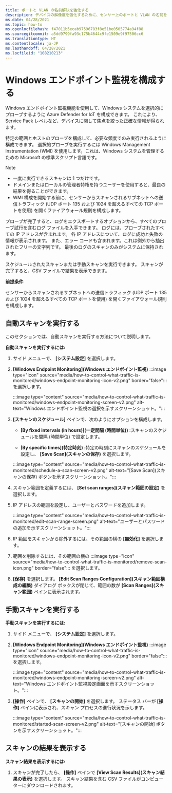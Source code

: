 ```yaml
---
title: ポートと VLAN の名前解決を強化する
description: デバイスの解像度を強化するために、センサー上のポートと VLAN の名前をカスタマイズします。
ms.date: 04/28/2021
ms.topic: how-to
ms.openlocfilehash: f47011b5ecab97596783f8e51be0505774a94f88
ms.sourcegitcommit: a5dd9799fa93c175b4644c9fe1509e9f97506cc6
ms.translationtype: HT
ms.contentlocale: ja-JP
ms.lasthandoff: 04/28/2021
ms.locfileid: "108210213"
---
```

# <a name="configure-windows-endpoint-monitoring"></a>Windows エンドポイント監視を構成する

Windows エンドポイント監視機能を使用して、Windows システムを選択的にプローブするように Azure Defender for IoT を構成できます。 これにより、Service Pack レベルなど、デバイスに関して焦点を絞った正確な情報が得られます。

特定の範囲とホストのプローブを構成して、必要な頻度でのみ実行されるように構成できます。 選択的プローブを実行するには Windows Management Instrumentation (WMI) を使用します。これは、Windows システムを管理するための Microsoft の標準スクリプト言語です。

> [!NOTE]
> - 一度に実行できるスキャンは 1 つだけです。
> - ドメインまたはローカルの管理者特権を持つユーザーを使用すると、最良の結果を得ることができます。
> - WMI 構成を開始する前に、センサーからスキャンされるサブネットへの送信トラフィック (UDP ポート 135 および 1024 を超えるすべての TCP ポートを使用) を開くファイアウォール規則を構成します。

プローブが完了すると、ログをエクスポートするオプションから、すべてのプローブ試行を含むログ ファイルを入手できます。 ログには、プローブされたすべての IP アドレスが含まれます。 各 IP アドレスについて、ログに成功と失敗の情報が表示されます。 また、エラー コードも含まれます。これは例外から抽出されたフリーの文字列です。 最後のログのスキャンのみがシステムに保持されます。

スケジュールされたスキャンまたは手動スキャンを実行できます。 スキャンが完了すると、CSV ファイルで結果を表示できます。

**前提条件**

センサーからスキャンされるサブネットへの送信トラフィック (UDP ポート 135 および 1024 を超えるすべての TCP ポートを使用) を開くファイアウォール規則を構成します。

## <a name="perform-an-automatic-scan"></a>自動スキャンを実行する

このセクションでは、自動スキャンを実行する方法について説明します。

**自動スキャンを実行するには:**

1. サイド メニューで、 **[システム設定]** を選択します。

2. **[Windows Endpoint Monitoring]\(Windows エンドポイント監視\)** :::image type="icon" source="media/how-to-control-what-traffic-is-monitored/windows-endpoint-monitoring-icon-v2.png" border="false"::: を選択します。

    :::image type="content" source="media/how-to-control-what-traffic-is-monitored/windows-endpoint-monitoring-screen-v2.png" alt-text="Windows エンドポイント監視の選択を示すスクリーンショット。":::

3. **[スキャンのスケジュール]** ペインで、次のようにオプションを構成します。

      - **[By fixed intervals (in hours)]\(一定間隔 (時間単位)\)** :スキャンのスケジュールを間隔 (時間単位) で設定します。

      - **[By specific times]\(特定時刻\)** :特定の時刻にスキャンのスケジュールを設定し、 **[Save Scan]\(スキャンの保存\)** を選択します。

    :::image type="content" source="media/how-to-control-what-traffic-is-monitored/schedule-a-scan-screen-v2.png" alt-text="[Save Scan]\(スキャンの保存\) ボタンを示すスクリーンショット。":::

4. スキャン範囲を定義するには、 **[Set scan ranges]\(スキャン範囲の設定\)** を選択します。

5. IP アドレスの範囲を設定し、ユーザーとパスワードを追加します。

    :::image type="content" source="media/how-to-control-what-traffic-is-monitored/edit-scan-range-screen.png" alt-text="ユーザーとパスワードの追加を示すスクリーンショット。":::

6. IP 範囲をスキャンから除外するには、その範囲の横の **[無効化]** を選択します。

7. 範囲を削除するには、その範囲の横の :::image type="icon" source="media/how-to-control-what-traffic-is-monitored/remove-scan-icon.png" border="false"::: を選択します。

8. **[保存]** を選択します。 **[Edit Scan Ranges Configuration]\(スキャン範囲構成の編集\)** ダイアログ ボックスが閉じて、範囲の数が **[Scan Ranges]\(スキャン範囲\)** ペインに表示されます。

## <a name="perform-a-manual-scan"></a>手動スキャンを実行する

**手動スキャンを実行するには:**

1. サイド メニューで、 **[システム設定]** を選択します。

2. **[Windows Endpoint Monitoring]\(Windows エンドポイント監視\)** :::image type="icon" source="media/how-to-control-what-traffic-is-monitored/windows-endpoint-monitoring-icon-v2.png" border="false"::: を選択します。

    :::image type="content" source="media/how-to-control-what-traffic-is-monitored/windows-endpoint-monitoring-screen-v2.png" alt-text="Windows エンドポイント監視設定画面を示すスクリーンショット。":::

3. **[操作]** ペインで、 **[スキャンの開始]** を選択します。 ステータス バーが **[操作]** ペインに表示され、スキャン プロセスの進行状況を示します。

    :::image type="content" source="media/how-to-control-what-traffic-is-monitored/started-scan-screen-v2.png" alt-text="[スキャンの開始] ボタンを示すスクリーンショット。":::

## <a name="view-scan-results"></a>スキャンの結果を表示する

**スキャン結果を表示するには:**

1. スキャンが完了したら、 **[操作]** ペインで **[View Scan Results]\(スキャン結果の表示\)** を選択します。 スキャン結果を含む CSV ファイルがコンピューターにダウンロードされます。